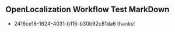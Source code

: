 ## OpenLocalization Workflow Test MarkDown
* 2416ce18-1624-4031-b116-b30b92c81da6 thanks!

<!--HONumber=Jul16_HO4-->


